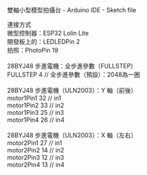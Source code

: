 雙軸小型模型拍攝台 - Arduino IDE - Sketch file

連接方式
<BR>
微型控制器：ESP32 Lolin Lite<BR>
開發板上的：LEDLEDPin 2<BR>
拍照：PhotoPin 19<BR>
<BR>
28BYJ48 步進電機：全步進參數（FULLSTEP）<BR>
FULLSTEP 4 // 全步進參數（預設）：2048為一圈<BR>
<BR>
28BYJ48 步進電機（ULN2003）：Y 軸（前後）<BR>
motor1Pin1 32 // in1<BR>
motor1Pin2 33 // in2<BR>
motor1Pin3 25 // in3<BR>
motor1Pin4 26 // in4<BR>
<BR>
28BYJ48 步進電機（ULN2003）：X 軸（左右）<BR>
motor2Pin1 27 // in1<BR>
motor2Pin2 14 // in2<BR>
motor2Pin3 12 // in3<BR>
motor2Pin4 13 // in4
